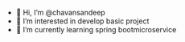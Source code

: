 - 👋 Hi, I’m @chavansandeep
- 👀 I’m interested in develop basic project
- 🌱 I’m currently learning spring bootmicroservice


<!---
chavansandeep/chavansandeep is a ✨ special ✨ repository because its `README.md` (this file) appears on your GitHub profile.
You can click the Preview link to take a look at your changes.
--->
